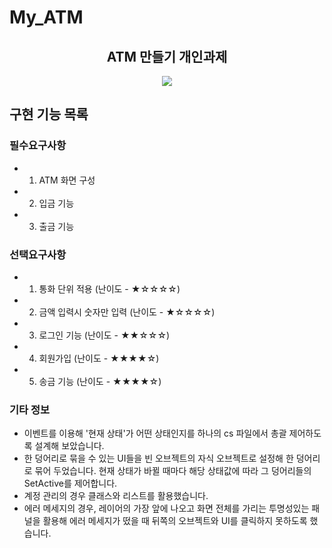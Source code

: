 # My_ATM
<h2 align="center"> ATM 만들기 개인과제 </h2>
<div align="center">
<img src="https://github.com/jhwoo944/My_ATM/assets/128718414/5f36937f-1bd4-4723-8692-a6f70d11159c))https://github.com/jhwoo944/My_ATM/assets/128718414/5f36937f-1bd4-4723-8692-a6f70d11159c" />
</div>

## 구현 기능 목록
### 필수요구사항
 - 1. ATM 화면 구성

 - 2. 입금 기능

 - 3. 출금 기능

### 선택요구사항
 - 1. 통화 단위 적용 (난이도 - ★☆☆☆☆)

 - 2. 금액 입력시 숫자만 입력 (난이도  - ★☆☆☆☆)
      
 - 3. 로그인 기능 (난이도 - ★★☆☆☆)

 - 4. 회원가입 (난이도 - ★★★★☆)

 - 5. 송금 기능 (난이도 - ★★★★☆)

### 기타 정보
- 이벤트를 이용해 '현재 상태'가 어떤 상태인지를 하나의 cs 파일에서 총괄 제어하도록 설계해 보았습니다.
- 한 덩어리로 묶을 수 있는 UI들을 빈 오브젝트의 자식 오브젝트로 설정해 한 덩어리로 묶어 두었습니다. 현재 상태가 바뀔 때마다 해당 상태값에 따라 그 덩어리들의 SetActive를 제어합니다.
- 계정 관리의 경우 클래스와 리스트를 활용했습니다.
- 에러 메세지의 경우, 레이어의 가장 앞에 나오고 화면 전체를 가리는 투명성있는 패널을 활용해 에러 메세지가 떴을 때 뒤쪽의 오브젝트와 UI를 클릭하지 못하도록 했습니다.
